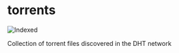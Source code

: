 torrents 
========
![Indexed](https://img.shields.io/badge/indexed-116969-blue)

Collection of torrent files discovered in the DHT network
